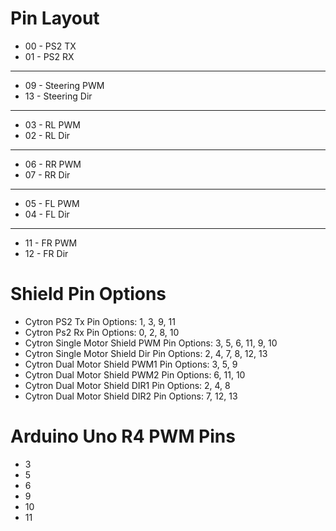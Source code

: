 
# Pin Layout
- 00 - PS2 TX
- 01 - PS2 RX
- ---
- 09 - Steering PWM 
- 13 - Steering Dir
- ---
- 03 - RL PWM
- 02 - RL Dir
- ---
- 06 - RR PWM
- 07 - RR Dir
- ---
- 05 - FL PWM
- 04 - FL Dir
- ---
- 11 - FR PWM
- 12 - FR Dir

# Shield Pin Options
- Cytron PS2 Tx Pin Options: 1, 3, 9, 11
- Cytron Ps2 Rx Pin Options: 0, 2, 8, 10
- Cytron Single Motor Shield PWM Pin Options: 3, 5, 6, 11, 9, 10
- Cytron Single Motor Shield Dir Pin Options: 2, 4, 7, 8, 12, 13
- Cytron Dual Motor Shield PWM1 Pin Options: 3, 5, 9
- Cytron Dual Motor Shield PWM2 Pin Options: 6, 11, 10
- Cytron Dual Motor Shield DIR1 Pin Options: 2, 4, 8
- Cytron Dual Motor Shield DIR2 Pin Options: 7, 12, 13

# Arduino Uno R4 PWM Pins
- 3
- 5 
- 6
- 9
- 10
- 11